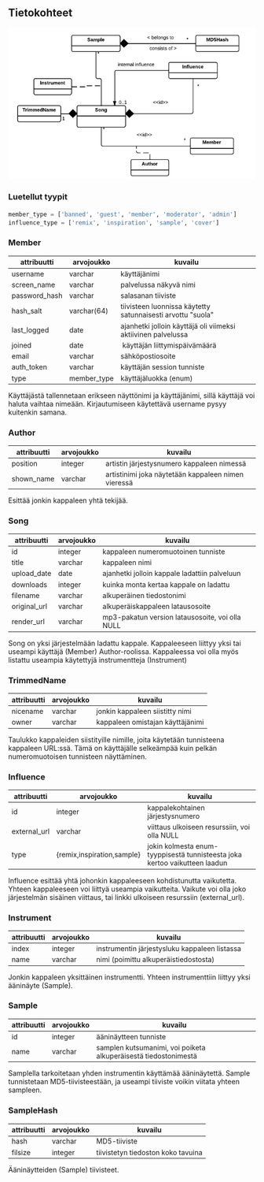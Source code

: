 ## Tietokohteet

![Tietosisältökaavio](tietosisalto.png)

### Luetellut tyypit
```python
member_type = ['banned', 'guest', 'member', 'moderator', 'admin']
influence_type = ['remix', 'inspiration', 'sample', 'cover']
```

### Member
|attribuutti	| arvojoukko 	| kuvailu
|---------------|---------------|----------|
| username		| varchar		| käyttäjänimi
| screen_name	| varchar		| palvelussa näkyvä nimi
| password_hash	| varchar		| salasanan tiiviste
| hash_salt		| varchar(64)	| tiivisteen luonnissa käytetty satunnaisesti arvottu "suola"
| last_logged	| date			| ajanhetki jolloin käyttäjä oli viimeksi aktiivinen palvelussa
| joined		| date			| käyttäjän liittymispäivämäärä
| email			| varchar		| sähköpostiosoite
| auth_token	| varchar		| käyttäjän session tunniste
| type			| member_type	| käyttäjäluokka (enum)

Käyttäjästä tallennetaan erikseen näyttönimi ja käyttäjänimi, sillä käyttäjä voi haluta vaihtaa nimeään. Kirjautumiseen käytettävä username pysyy kuitenkin samana.

### Author
|attribuutti	| arvojoukko 	| kuvailu
|---------------|---------------|----------|
| position		| integer		| artistin järjestysnumero kappaleen nimessä
| shown_name	| varchar		| artistinimi joka näytetään kappaleen nimen vieressä

Esittää jonkin kappaleen yhtä tekijää. 

### Song
|attribuutti	| arvojoukko 	| kuvailu
|---------------|---------------|----------|
| id			| integer		| kappaleen numeromuotoinen tunniste
| title			| varchar		| kappaleen nimi
| upload_date	| date			| ajanhetki jolloin kappale ladattiin palveluun
| downloads		| integer		| kuinka monta kertaa kappale on ladattu
| filename		| varchar		| alkuperäinen tiedostonimi
| original_url	| varchar		| alkuperäiskappaleen latausosoite
| render_url 	| varchar		| mp3-pakatun version latausosoite, voi olla NULL

Song on yksi järjestelmään ladattu kappale. Kappaleeseen liittyy yksi tai useampi käyttäjä (Member) Author-roolissa. Kappaleessa voi olla myös listattu useampia käytettyjä instrumentteja (Instrument)

### TrimmedName
|attribuutti	| arvojoukko 	| kuvailu
|---------------|---------------|----------|
| nicename		| varchar		| jonkin kappaleen siistitty nimi
| owner			| varchar		| kappaleen omistajan käyttäjänimi

Taulukko kappaleiden siistityille nimille, joita käytetään tunnisteena kappaleen URL:ssä. Tämä on käyttäjälle selkeämpää kuin pelkän numeromuotoisen tunnisteen näyttäminen. 

### Influence
|attribuutti	| arvojoukko 				| kuvailu
|---------------|-------------------		|----------|
| id 			| integer					| kappalekohtainen järjestysnumero
| external_url	| varchar					| viittaus ulkoiseen resurssiin, voi olla NULL
| type			|{remix,inspiration,sample}	| jokin kolmesta enum-tyyppisestä tunnisteesta joka kertoo vaikutteen laadun

Influence esittää yhtä johonkin kappaleeseen kohdistunutta vaikutetta. Yhteen kappaleeseen voi liittyä useampia vaikutteita. Vaikute voi olla joko järjestelmän sisäinen viittaus, tai linkki ulkoiseen resurssiin (external_url).

### Instrument
|attribuutti	| arvojoukko 		| kuvailu
|---------------|-------------------|----------|
| index			| integer			| instrumentin järjestysluku kappaleen listassa
| name			| varchar			| nimi (poimittu alkuperäistiedostosta)

Jonkin kappaleen yksittäinen instrumentti. Yhteen instrumenttiin liittyy yksi ääninäyte (Sample).

### Sample
|attribuutti	| arvojoukko 	| kuvailu
|---------------|---------------|----------|
| id			| integer		| ääninäytteen tunniste
| name			| varchar		| samplen kutsumanimi, voi poiketa alkuperäisestä tiedostonimestä

Samplella tarkoitetaan yhden instrumentin käyttämää ääninäytettä. Sample tunnistetaan MD5-tiivisteestään, ja useampi tiiviste voikin viitata yhteen sampleen.

### SampleHash
|attribuutti	| arvojoukko 	| kuvailu
|---------------|---------------|----------|
| hash			| varchar		| MD5-tiiviste
| filsize		| integer		| tiivistetyn tiedoston koko tavuina

Ääninäytteiden (Sample) tiivisteet.

